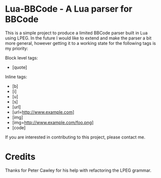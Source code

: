 # Lua-BBCode - A Lua parser for BBCode

This is a simple project to produce a limited BBCode parser built in Lua using
LPEG. In the future I would like to extend and make the parser a bit more
general, however getting it to a working state for the following tags is my
priority:

Block level tags:

  * [quote]

Inline tags:

  * [b]
  * [i]
  * [u]
  * [s]
  * [url]
  * [url=http://www.example.com]
  * [img]
  * [img=http://www.example.com/foo.png]
  * [code]

If you are interested in contributing to this project, please contact me.

# Credits

Thanks for Peter Cawley for his help with refactoring the LPEG grammar.
